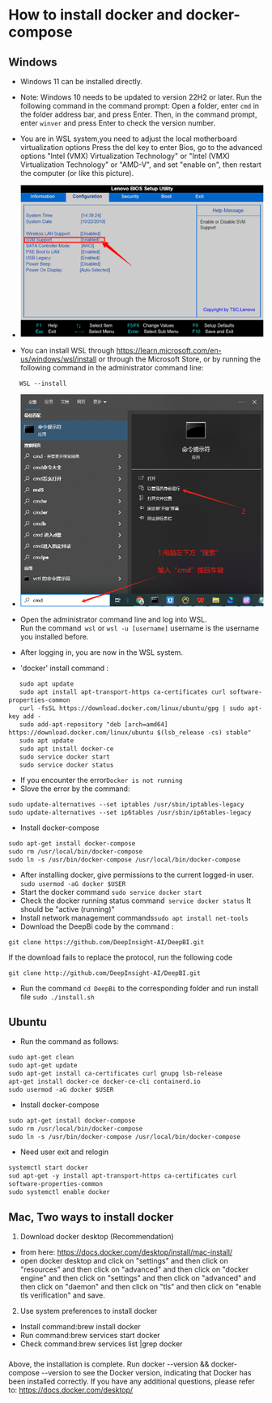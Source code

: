 # How to install docker and docker-compose

## Windows
- Windows 11 can be installed directly.
- Note: Windows 10 needs to be updated to version 22H2 or later. Run the following command in the command prompt:
  Open a folder, enter ```cmd``` in the folder address bar, and press Enter. Then, in the command prompt, enter ```winver``` and press Enter to check the version number.



- You are in WSL system,you need to adjust the local motherboard virtualization options
Press the del key to enter Bios, go to the advanced options "Intel (VMX) Virtualization Technology" or "Intel (VMX) Virtualization Technology" or "AMD-V", and set "enable on", then restart the computer (or like this picture).
- ![bios.png](user_manual/cn/img/bios.png)

- You can install WSL through https://learn.microsoft.com/en-us/windows/wsl/install or through the Microsoft Store, or by running the following command in the administrator command line:
```
   WSL --install
```

- ![cmd.jpg](user_manual/cn/img/cmd.jpg)


- Open the administrator command line and log into WSL.<br>
Run the command``` wsl``` or ```wsl -u [username]```  username is the username you installed before.
- After logging in, you are now in the WSL system.
- 'docker' install command :
```
   sudo apt update
   sudo apt install apt-transport-https ca-certificates curl software-properties-common
   curl -fsSL https://download.docker.com/linux/ubuntu/gpg | sudo apt-key add -
   sudo add-apt-repository "deb [arch=amd64] https://download.docker.com/linux/ubuntu $(lsb_release -cs) stable"
   sudo apt update
   sudo apt install docker-ce
   sudo service docker start
   sudo service docker status
```
- If you encounter the error```Docker is not running```
- Slove the error by the command:
```
sudo update-alternatives --set iptables /usr/sbin/iptables-legacy
sudo update-alternatives --set ip6tables /usr/sbin/ip6tables-legacy
```
- Install docker-compose
```
sudo apt-get install docker-compose
sudo rm /usr/local/bin/docker-compose
sudo ln -s /usr/bin/docker-compose /usr/local/bin/docker-compose
```
- After installing docker, give permissions to the current logged-in user. ```sudo usermod -aG docker $USER```
- Start the docker command ```sudo service docker start```
- Check the docker running status command``` service docker status``` It should be "active (running)"
- Install network management commands```sudo apt install net-tools```
- Download the DeepBi code by the command :
```
git clone https://github.com/DeepInsight-AI/DeepBI.git
```
If the download fails to replace the protocol, run the following code
```
git clone http://github.com/DeepInsight-AI/DeepBI.git
 ```

- Run the command ```cd DeepBi```  to the corresponding folder and run install file ```sudo ./install.sh```

## Ubuntu
- Run the command as follows:
```
sudo apt-get clean
sudo apt-get update
sudo apt-get install ca-certificates curl gnupg lsb-release
apt-get install docker-ce docker-ce-cli containerd.io
sudo usermod -aG docker $USER
```
- Install docker-compose
```
sudo apt-get install docker-compose
sudo rm /usr/local/bin/docker-compose
sudo ln -s /usr/bin/docker-compose /usr/local/bin/docker-compose
```
- Need user exit and relogin
```
systemctl start docker
sud apt-get -y install apt-transport-https ca-certificates curl software-properties-common
sudo systemctl enable docker
```

## Mac, Two ways to install docker


1. Download docker desktop  (Recommendation)
- from here: https://docs.docker.com/desktop/install/mac-install/
- open docker desktop and click on "settings" and then click on "resources" and then click on "advanced" and then click on "docker engine" and then click on "settings" and then click on "advanced" and then click on "daemon" and then click on "tls" and then click on "enable tls verification" and save.

2. Use system preferences to install docker
- Install command:brew install docker
- Run command:brew services start docker
- Check command:brew services list |grep docker

###
Above, the installation is complete. Run docker --version && docker-compose --version to see the Docker version, indicating that Docker has been installed correctly. If you have any additional questions, please refer to: https://docs.docker.com/desktop/
